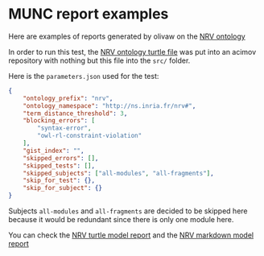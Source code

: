 # MUNC report examples

Here are examples of reports generated by olivaw on the [NRV ontology](https://ns.inria.fr/nrv)

In order to run this test, the [NRV ontology turtle file](http://ns.inria.fr/nrv/v1/nrv_v1.ttl) was put into an acimov repository with nothing but this file into the `src/` folder.

Here is the `parameters.json` used for the test:

```json
{
    "ontology_prefix": "nrv",
    "ontology_namespace": "http://ns.inria.fr/nrv#",
    "term_distance_threshold": 3,
    "blocking_errors": [
        "syntax-error",
        "owl-rl-constraint-violation"
    ],
    "gist_index": "",
    "skipped_errors": [],
    "skipped_tests": [],
    "skipped_subjects": ["all-modules", "all-fragments"],
    "skip_for_test": {},
    "skip_for_subject": {}
}
```

Subjects `all-modules` and `all-fragments` are decided to be skipped here because it would be redundant since there is only one module here.

You can check the [NRV turtle model report](./model-test-manual-NicoRobertIn-2024-06-06T14-32-37.ttl) and the [NRV markdown model report](./model-test-manual-NicoRobertIn-2024-06-06T14-32-37.md)